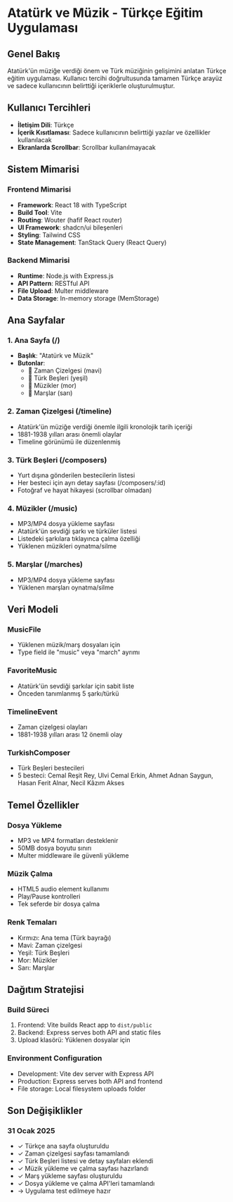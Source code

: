 # Atatürk ve Müzik - Türkçe Eğitim Uygulaması

## Genel Bakış

Atatürk'ün müziğe verdiği önem ve Türk müziğinin gelişimini anlatan Türkçe eğitim uygulaması. Kullanıcı tercihi doğrultusunda tamamen Türkçe arayüz ve sadece kullanıcının belirttiği içeriklerle oluşturulmuştur.

## Kullanıcı Tercihleri

- **İletişim Dili**: Türkçe
- **İçerik Kısıtlaması**: Sadece kullanıcının belirttiği yazılar ve özellikler kullanılacak
- **Ekranlarda Scrollbar**: Scrollbar kullanılmayacak

## Sistem Mimarisi

### Frontend Mimarisi
- **Framework**: React 18 with TypeScript
- **Build Tool**: Vite
- **Routing**: Wouter (hafif React router)
- **UI Framework**: shadcn/ui bileşenleri
- **Styling**: Tailwind CSS
- **State Management**: TanStack Query (React Query)

### Backend Mimarisi
- **Runtime**: Node.js with Express.js
- **API Pattern**: RESTful API
- **File Upload**: Multer middleware
- **Data Storage**: In-memory storage (MemStorage)

## Ana Sayfalar

### 1. Ana Sayfa (/)
- **Başlık**: "Atatürk ve Müzik"
- **Butonlar**:
  - 📅 Zaman Çizelgesi (mavi)
  - 🎼 Türk Beşleri (yeşil)
  - 🎵 Müzikler (mor)
  - 🎺 Marşlar (sarı)

### 2. Zaman Çizelgesi (/timeline)
- Atatürk'ün müziğe verdiği önemle ilgili kronolojik tarih içeriği
- 1881-1938 yılları arası önemli olaylar
- Timeline görünümü ile düzenlenmiş

### 3. Türk Beşleri (/composers)
- Yurt dışına gönderilen bestecilerin listesi
- Her besteci için ayrı detay sayfası (/composers/:id)
- Fotoğraf ve hayat hikayesi (scrollbar olmadan)

### 4. Müzikler (/music)
- MP3/MP4 dosya yükleme sayfası
- Atatürk'ün sevdiği şarkı ve türküler listesi
- Listedeki şarkılara tıklayınca çalma özelliği
- Yüklenen müzikleri oynatma/silme

### 5. Marşlar (/marches)
- MP3/MP4 dosya yükleme sayfası
- Yüklenen marşları oynatma/silme

## Veri Modeli

### MusicFile
- Yüklenen müzik/marş dosyaları için
- Type field ile "music" veya "march" ayrımı

### FavoriteMusic
- Atatürk'ün sevdiği şarkılar için sabit liste
- Önceden tanımlanmış 5 şarkı/türkü

### TimelineEvent
- Zaman çizelgesi olayları
- 1881-1938 yılları arası 12 önemli olay

### TurkishComposer
- Türk Beşleri bestecileri
- 5 besteci: Cemal Reşit Rey, Ulvi Cemal Erkin, Ahmet Adnan Saygun, Hasan Ferit Alnar, Necil Kâzım Akses

## Temel Özellikler

### Dosya Yükleme
- MP3 ve MP4 formatları desteklenir
- 50MB dosya boyutu sınırı
- Multer middleware ile güvenli yükleme

### Müzik Çalma
- HTML5 audio element kullanımı
- Play/Pause kontrolleri
- Tek seferde bir dosya çalma

### Renk Temaları
- Kırmızı: Ana tema (Türk bayrağı)
- Mavi: Zaman çizelgesi
- Yeşil: Türk Beşleri
- Mor: Müzikler
- Sarı: Marşlar

## Dağıtım Stratejisi

### Build Süreci
1. Frontend: Vite builds React app to `dist/public`
2. Backend: Express serves both API and static files
3. Upload klasörü: Yüklenen dosyalar için

### Environment Configuration
- Development: Vite dev server with Express API
- Production: Express serves both API and frontend
- File storage: Local filesystem uploads folder

## Son Değişiklikler

### 31 Ocak 2025
- ✓ Türkçe ana sayfa oluşturuldu
- ✓ Zaman çizelgesi sayfası tamamlandı
- ✓ Türk Beşleri listesi ve detay sayfaları eklendi
- ✓ Müzik yükleme ve çalma sayfası hazırlandı
- ✓ Marş yükleme sayfası oluşturuldu
- ✓ Dosya yükleme ve çalma API'leri tamamlandı
- → Uygulama test edilmeye hazır